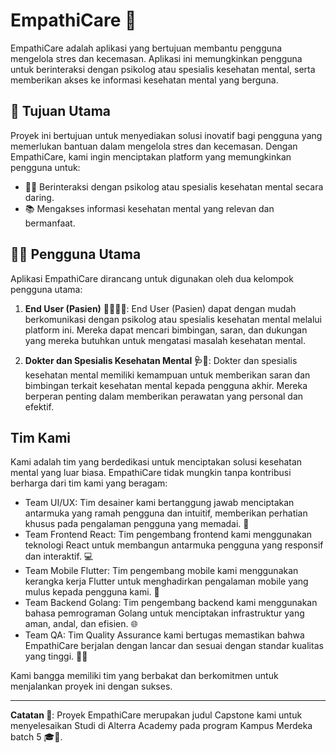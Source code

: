 # EmpathiCare 🌱

EmpathiCare adalah aplikasi yang bertujuan membantu pengguna mengelola stres dan kecemasan. Aplikasi ini memungkinkan pengguna untuk berinteraksi dengan psikolog atau spesialis kesehatan mental, serta memberikan akses ke informasi kesehatan mental yang berguna.

## 🎯 Tujuan Utama

Proyek ini bertujuan untuk menyediakan solusi inovatif bagi pengguna yang memerlukan bantuan dalam mengelola stres dan kecemasan. Dengan EmpathiCare, kami ingin menciptakan platform yang memungkinkan pengguna untuk:

- 🧘‍♂️ Berinteraksi dengan psikolog atau spesialis kesehatan mental secara daring.
- 📚 Mengakses informasi kesehatan mental yang relevan dan bermanfaat.

## 👨‍⚕️ Pengguna Utama

Aplikasi EmpathiCare dirancang untuk digunakan oleh dua kelompok pengguna utama:

1. **End User (Pasien)** 🙋‍♂️🙋‍♀️: End User (Pasien) dapat dengan mudah berkomunikasi dengan psikolog atau spesialis kesehatan mental melalui platform ini. Mereka dapat mencari bimbingan, saran, dan dukungan yang mereka butuhkan untuk mengatasi masalah kesehatan mental.

2. **Dokter dan Spesialis Kesehatan Mental 🩺🧠**: Dokter dan spesialis kesehatan mental memiliki kemampuan untuk memberikan saran dan bimbingan terkait kesehatan mental kepada pengguna akhir. Mereka berperan penting dalam memberikan perawatan yang personal dan efektif.

## Tim Kami

Kami adalah tim yang berdedikasi untuk menciptakan solusi kesehatan mental yang luar biasa. EmpathiCare tidak mungkin tanpa kontribusi berharga dari tim kami yang beragam:

- Team UI/UX: Tim desainer kami bertanggung jawab menciptakan antarmuka yang ramah pengguna dan intuitif, memberikan perhatian khusus pada pengalaman pengguna yang memadai. 🎨
- Team Frontend React: Tim pengembang frontend kami menggunakan teknologi React untuk membangun antarmuka pengguna yang responsif dan interaktif. 💻
- Team Mobile Flutter: Tim pengembang mobile kami menggunakan kerangka kerja Flutter untuk menghadirkan pengalaman mobile yang mulus kepada pengguna kami. 📱
- Team Backend Golang: Tim pengembang backend kami menggunakan bahasa pemrograman Golang untuk menciptakan infrastruktur yang aman, andal, dan efisien. 🌐
- Team QA: Tim Quality Assurance kami bertugas memastikan bahwa EmpathiCare berjalan dengan lancar dan sesuai dengan standar kualitas yang tinggi. 🕵️‍♀️

Kami bangga memiliki tim yang berbakat dan berkomitmen untuk menjalankan proyek ini dengan sukses.

---

**Catatan 📢**: Proyek EmpathiCare merupakan judul Capstone kami untuk menyelesaikan Studi di Alterra Academy pada program Kampus Merdeka batch 5 🎓💪.


<!--

**Here are some ideas to get you started:**

🙋‍♀️ A short introduction - what is your organization all about?
🌈 Contribution guidelines - how can the community get involved?
👩‍💻 Useful resources - where can the community find your docs? Is there anything else the community should know?
🍿 Fun facts - what does your team eat for breakfast?
🧙 Remember, you can do mighty things with the power of [Markdown](https://docs.github.com/github/writing-on-github/getting-started-with-writing-and-formatting-on-github/basic-writing-and-formatting-syntax)
-->
